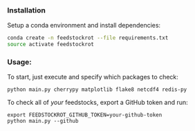 ### Installation

Setup a conda environment and install dependencies:

```bash
conda create -n feedstockrot --file requirements.txt
source activate feedstockrot
```

### Usage:

To start, just execute and specify which packages to check:

```
python main.py cherrypy matplotlib flake8 netcdf4 redis-py
```

To check all of *your* feedstocks, export a GitHub token and run:

```
export FEEDSTOCKROT_GITHUB_TOKEN=your-github-token
python main.py --github
```
